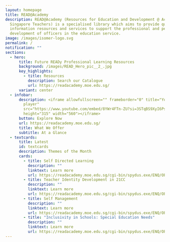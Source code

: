 ```yaml
---
layout: homepage
title: READ@Academy
description: READ@Academy (Resources for Education and Development @ Academy for
  Singapore Teachers) is a specialised library which aims to provide quality
  information resources and services to support the professional and personal
  development of officers in the education service.
image: /images/isomer-logo.svg
permalink: /
notification: ""
sections:
  - hero:
      title: Future READy Professional Learning Resources
      background: /images/READ_Hero_pic__2_.jpg
      key_highlights:
        - title: Resources
          description: Search our Catalogue
          url: https://readacademy.moe.edu.sg/
      variant: center
  - infobar:
      description: <iframe allowfullscreen="" frameborder="0" title="YouTube video
        player"
        src="https://www.youtube.com/embed/8YWr4FTn-ZU?si=3STqBS9XyI6PsCtO"
        height="315" width="560"></iframe>
      button: Explore Now
      url: https://readacademy.moe.edu.sg/
      title: What We Offer
      subtitle: At a Glance
  - textcards:
      title: Latest
      id: textcards
      description: Themes of the Month
      cards:
        - title: Self Directed Learning
          description: ""
          linktext: Learn more
          url: https://readacademy.moe.edu.sg/cgi-bin/spydus.exe/ENQ/OPAC/BIBENQ?QRY=SVL(SELF-DIRECTEDLEARNINGNA)&NRECS=20&SETLVL=SET&SORTS=SQL_PUBDATEDESC&QRYTEXT=Self-%20Directed%20Learning
        - title: Teacher Identity Development in 21CC
          description: ""
          linktext: Learn more
          url: https://readacademy.moe.edu.sg/cgi-bin/spydus.exe/ENQ/OPAC/BIBENQ?QRY=SVL(TEACHERIDENTITYNA)&NRECS=20&SETLVL=SET&SORTS=SQL_PUBDATEDESC&QRYTEXT=Teacher%20Identity%20Development%20in%2021CC
        - title: Self Management
          description: ""
          linktext: Learn more
          url: https://readacademy.moe.edu.sg/cgi-bin/spydus.exe/ENQ/OPAC/BIBENQ?QRY=SVL(SELFMANAGEMENTNA)&NRECS=20&SETLVL=SET&SORTS=SQL_PUBDATEDESC&QRYTEXT=Self%20Management
        - title: "Inclusivity in Schools: Special Education Needs"
          description: ""
          linktext: Learn more
          url: https://readacademy.moe.edu.sg/cgi-bin/spydus.exe/ENQ/OPAC/BIBENQ?QRY=SVL(INCLUSIVITYINSCHOOLSNA)&NRECS=20&SETLVL=SET&SORTS=SQL_PUBDATEDESC&QRYTEXT=Inclusivity%20%20in%20Schools:%20Special%20Education%20Needs
---
```

